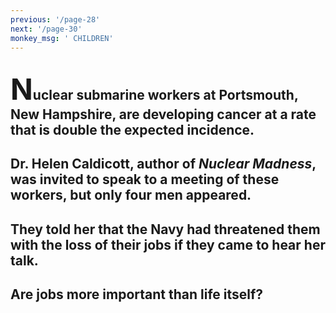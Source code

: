 ```yaml
---
previous: '/page-28'
next: '/page-30'
monkey_msg: ' CHILDREN'
---
```


## <span style="font-size:47px;">N</span>uclear submarine workers at Portsmouth, New Hampshire, are developing cancer at a rate that is double the expected incidence.

## Dr. Helen Caldicott, author of _Nuclear Madness_, was invited to speak to a meeting of these workers, but only four men appeared.

## They told her that the Navy had threatened them with the loss of their jobs if they came to hear her talk.

## Are jobs more important than life itself?

